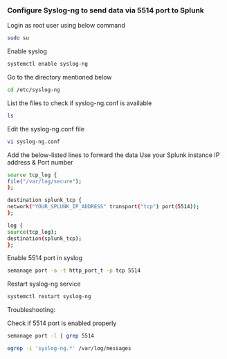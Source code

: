 ### Configure Syslog-ng to send data via 5514 port to Splunk

Login as root user using below command

```bash
sudo su
```
 

Enable syslog 

```bash
systemctl enable syslog-ng
```


Go to the directory mentioned below

```bash
cd /etc/syslog-ng
```

List the files to check if syslog-ng.conf is available

```bash
ls
```

Edit the syslog-ng.conf file

```bash
vi syslog-ng.conf
```

Add the below-listed lines to forward the data
Use your Splunk instance IP address & Port number

```bash
source tcp_log {
file("/var/log/secure");
};

destination splunk_tcp {
network("YOUR_SPLUNK_IP_ADDRESS" transport("tcp") port(5514));
};

log {
source(tcp_log);
destination(splunk_tcp);
};
```

Enable 5514 port in syslog

```bash
semanage port -a -t http_port_t -p tcp 5514
```

Restart syslog-ng service

```bash
systemctl restart syslog-ng
```

Troubleshooting:

Check if 5514 port is enabled properly

```bash
semanage port -l | grep 5514
```

```bash
egrep -i 'syslog-ng.*' /var/log/messages
```
